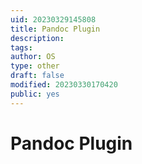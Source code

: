 ```yaml
---
uid: 20230329145808
title: Pandoc Plugin
description: 
tags: 
author: OS
type: other
draft: false
modified: 20230330170420
public: yes
---
```


# Pandoc Plugin